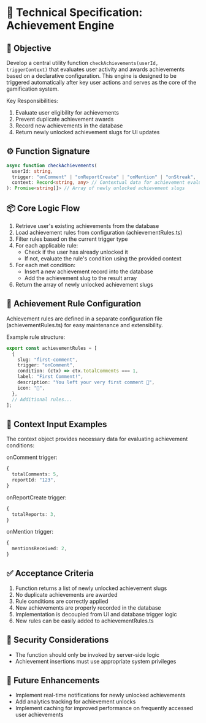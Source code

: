 # 🧠 Technical Specification: Achievement Engine

## 🎯 Objective

Develop a central utility function `checkAchievements(userId, triggerContext)` that evaluates user activity and awards achievements based on a declarative configuration. This engine is designed to be triggered automatically after key user actions and serves as the core of the gamification system.

Key Responsibilities:
1. Evaluate user eligibility for achievements
2. Prevent duplicate achievement awards
3. Record new achievements in the database
4. Return newly unlocked achievement slugs for UI updates

## ⚙️ Function Signature

```typescript
async function checkAchievements(
  userId: string,
  trigger: "onComment" | "onReportCreate" | "onMention" | "onStreak",
  context: Record<string, any> // Contextual data for achievement evaluation
): Promise<string[]> // Array of newly unlocked achievement slugs
```

## 📦 Core Logic Flow

1. Retrieve user's existing achievements from the database
2. Load achievement rules from configuration (achievementRules.ts)
3. Filter rules based on the current trigger type
4. For each applicable rule:
   - Check if the user has already unlocked it
   - If not, evaluate the rule's condition using the provided context
5. For each met condition:
   - Insert a new achievement record into the database
   - Add the achievement slug to the result array
6. Return the array of newly unlocked achievement slugs

## 📘 Achievement Rule Configuration

Achievement rules are defined in a separate configuration file (achievementRules.ts) for easy maintenance and extensibility.

Example rule structure:
```typescript
export const achievementRules = [
  {
    slug: "first-comment",
    trigger: "onComment",
    condition: (ctx) => ctx.totalComments === 1,
    label: "First Comment!",
    description: "You left your very first comment 🎉",
    icon: "💬",
  },
  // Additional rules...
];
```

## 🧠 Context Input Examples

The context object provides necessary data for evaluating achievement conditions:

onComment trigger:
```typescript
{
  totalComments: 5,
  reportId: "123",
}
```

onReportCreate trigger:
```typescript
{
  totalReports: 3,
}
```

onMention trigger:
```typescript
{
  mentionsReceived: 2,
}
```

## ✅ Acceptance Criteria

1. Function returns a list of newly unlocked achievement slugs
2. No duplicate achievements are awarded
3. Rule conditions are correctly applied
4. New achievements are properly recorded in the database
5. Implementation is decoupled from UI and database trigger logic
6. New rules can be easily added to achievementRules.ts

## 🔐 Security Considerations

- The function should only be invoked by server-side logic
- Achievement insertions must use appropriate system privileges

## 🧪 Future Enhancements

- Implement real-time notifications for newly unlocked achievements
- Add analytics tracking for achievement unlocks
- Implement caching for improved performance on frequently accessed user achievements

